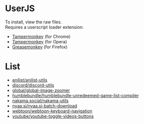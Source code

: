 # UserJS

To install, view the raw files.  
Requires a userscript loader extension:

- [Tampermonkey](https://chrome.google.com/webstore/detail/tampermonkey/dhdgffkkebhmkfjojejmpbldmpobfkfo) (for Chrome)
- [Tampermonkey](https://addons.opera.com/en/extensions/details/tampermonkey-beta/) (for Opera)
- [Greasemonkey](https://addons.mozilla.org/en-US/firefox/addon/greasemonkey/) (for Firefox)

# List

- [anilist/anilist-utils](anilist/anilist-utils)
- [discord/discord-utils](discord/discord-utils)
- [global/global-image-zoomer](global/global-image-zoomer)
- [humblebundle/humblebundle-unredeemed-game-list-compiler](humblebundle/humblebundle-unredeemed-game-list-compiler)
- [nakama.social/nakama-utils](nakama.social/nakama-utils)
- [nyaa.si/nyaa.si-batch-download](nyaa.si/nyaa.si-batch-download)
- [webtoon/webtoon-keyboard-navigation](webtoon/webtoon-keyboard-navigation)
- [youtube/youtube-toggle-videos-buttons](youtube/youtube-toggle-videos-buttons)
